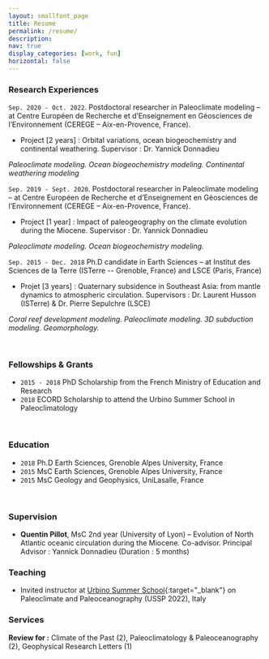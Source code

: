 ```yaml
---
layout: smallfont_page
title: Resume
permalink: /resume/
description: 
nav: true
display_categories: [work, fun]
horizontal: false
---
```



### Research Experiences

`Sep. 2020 - Oct. 2022`. Postdoctoral researcher in Paleoclimate modeling – at Centre Européen de Recherche et d’Enseignement en Géosciences de l’Environnement (CEREGE – Aix-en-Provence, France).

- Project [2 years] :  Orbital variations, ocean biogeochemistry and continental weathering.
Supervisor : Dr. Yannick Donnadieu

_Paleoclimate modeling. Ocean biogeochemistry modeling. Continental weathering modeling_

`Sep. 2019 - Sept. 2020`. Postdoctoral researcher in Paleoclimate modeling – at Centre Européen de Recherche et d’Enseignement en Géosciences de l’Environnement (CEREGE – Aix-en-Provence, France).

- Project [1 year] :  Impact of paleogeography on the climate evolution during the Miocene.
Supervisor : Dr. Yannick Donnadieu

_Paleoclimate modeling. Ocean biogeochemistry modeling._

`Sep. 2015 - Dec. 2018`  Ph.D candidate in Earth Sciences – at Institut des Sciences de la Terre (ISTerre -- Grenoble, France) and LSCE (Paris, France)

- Projet [3 years] : Quaternary subsidence in Southeast Asia: from mantle dynamics to atmospheric circulation. Supervisors : Dr. Laurent Husson (ISTerre) & Dr. Pierre Sepulchre (LSCE)

_Coral reef development modeling. Paleoclimate modeling. 3D subduction modeling. Geomorphology._

<p>&nbsp;</p>

### Fellowships & Grants

- `2015 - 2018` PhD Scholarship from the French Ministry of Education and Research
- `2018` ECORD Scholarship to attend the Urbino Summer School in Paleoclimatology

<p>&nbsp;</p>

### Education

- `2018` Ph.D Earth Sciences, Grenoble Alpes University, France
- `2015` MsC Earth Sciences, Grenoble Alpes University, France
- `2015` MsC Geology and Geophysics, UniLasalle, France

<p>&nbsp;</p>

### Supervision

- __Quentin Pillot__, MsC 2nd year (University of Lyon) – Evolution of North Atlantic oceanic circulation during the Miocene. Co-advisor. Principal Advisor : Yannick Donnadieu (Duration : 5 months) 

### Teaching

- Invited instructor at [Urbino Summer School](https://urbinossp.wordpress.com/){:target="_blank"} on Paleoclimate and Paleoceanography (USSP 2022), Italy

### Services
__Review for :__  Climate of the Past (2), Paleoclimatology & Paleoceanography (2), Geophysical Research Letters (1)
